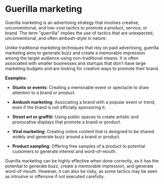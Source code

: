 # Guerilla marketing

Guerilla marketing is an advertising strategy that involves creative, unconventional, and low-cost tactics to promote a product, service, or brand. The term "guerrilla" implies the use of tactics that are unexpected, unconventional, and often ambush-style in nature.

Unlike traditional marketing techniques that rely on paid advertising, guerilla marketing aims to generate buzz and create a memorable impression among the target audience using non-traditional means. It is often associated with smaller businesses and startups that don't have large marketing budgets and are looking for creative ways to promote their brand.

**Examples:**

* **Stunts or events**: Creating a memorable event or spectacle to draw attention to a brand or product.

* **Ambush marketing**: Associating a brand with a popular event or trend, even if the brand is not officially sponsoring it.

* **Street art or graffiti**: Using public spaces to create artistic and provocative displays that promote a brand or product.

* **Viral marketing**: Creating online content that is designed to be shared widely and generate buzz around a brand or product.

* **Product sampling**: Offering free samples of a product to potential customers to generate interest and word-of-mouth.

Guerilla marketing can be highly effective when done correctly, as it has the potential to generate buzz, create a memorable impression, and generate word-of-mouth. However, it can also be risky, as some tactics may be seen as intrusive or offensive if not executed carefully.
